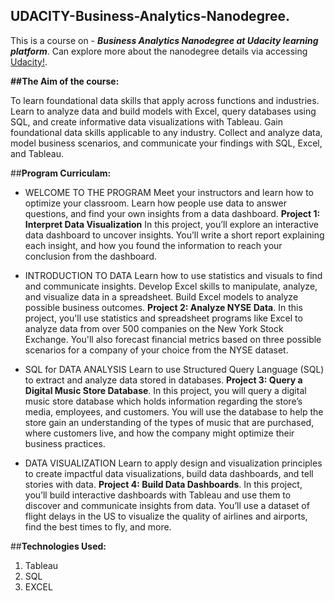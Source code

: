 ## **UDACITY-Business-Analytics-Nanodegree**.


This is a course on - **_Business Analytics Nanodegree at Udacity learning platform_**. Can explore more about the nanodegree details via accessing [Udacity!](https://www.udacity.com/).


**##The Aim of the course:**

To learn foundational data skills that apply across functions and industries. Learn to analyze data and build models with Excel, query databases using SQL, and create informative data visualizations with Tableau. Gain foundational data skills applicable to any industry. Collect and analyze data, model business scenarios, and communicate your findings with SQL, Excel, and Tableau.

##**Program Curriculam:**

- WELCOME TO THE PROGRAM Meet your instructors and learn how to optimize your classroom. Learn how people use data to answer questions, and find your own insights from a data dashboard. **Project 1: Interpret Data Visualization**
In this project, you’ll explore an interactive data dashboard to uncover insights. You’ll write a short report explaining each insight, and how you found the information to reach your conclusion from the dashboard.


- INTRODUCTION TO DATA Learn how to use statistics and visuals to find and communicate insights. Develop Excel skills to manipulate, analyze, and visualize data in a spreadsheet. Build Excel models to analyze possible business outcomes. **Project 2: Analyze NYSE Data**.
In this project, you'll use statistics and spreadsheet programs like Excel to analyze data from over 500 companies on the New York Stock Exchange. You'll also forecast financial metrics based on three possible scenarios for a company of your choice from the NYSE dataset.


- SQL for DATA ANALYSIS Learn to use Structured Query Language (SQL) to extract and analyze data stored in databases. **Project 3: Query a Digital Music Store Database**.
In this project, you will query a digital music store database which holds information regarding the store’s media, employees, and customers. You will use the database to help the store gain an understanding of the types of music that are purchased, where customers live, and how the company might optimize their business practices.


- DATA VISUALIZATION Learn to apply design and visualization principles to create impactful data visualizations, build data dashboards, and tell stories with data. **Project 4: Build Data Dashboards**.
In this project, you’ll build interactive dashboards with Tableau and use them to discover and communicate insights from data. You’ll use a dataset of flight delays in the US to visualize the quality of airlines and airports, find the best times to fly, and more.


##**Technologies Used:**
1. Tableau
2. SQL
3. EXCEL
